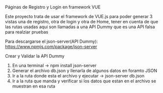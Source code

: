 Páginas de Registro y Login en framework VUE

Este proyecto trata de usar el framework de VUE.js para poder generar 3 vistas una de registro, otra de login y otra de Home, tener en cuenta de que las rutas usadas aqui son llamadas a una API Dummy que es una API
falsa para realziar pruebas

Para descargarse el json-server(API Dummy):
https://www.npmjs.com/package/json-server

Crear y  Validar la API Dummy
1) En una terminal -> npm install json-server
2) Generar el archivo db.json y llenarla de algunos datos en foramto JSON
3) Ir a la ruta donde esta el archivo y ejecutar -> json-server db.json
4) Ir a la ruta que manda y verificar si los datos que estan en el archivo se muestran en esa ruta

